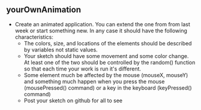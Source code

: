 ## yourOwnAnimation
* Create an animated application. You can extend the one from from last week or start something new. In any case it should have the following characteristics:
  * The colors, size, and locations of the elements should be described by variables not static values.
  * Your sketch should have some movement and some color change. At least one of the two should be controlled by the random() function so that each time your work is run it's different.
  * Some element much be affected by the mouse (mouseX, mouseY) and something much happen when you press the mouse (mousePressed() command) or a key in the keyboard (keyPressed() command)
  * Post your sketch on github for all to see
